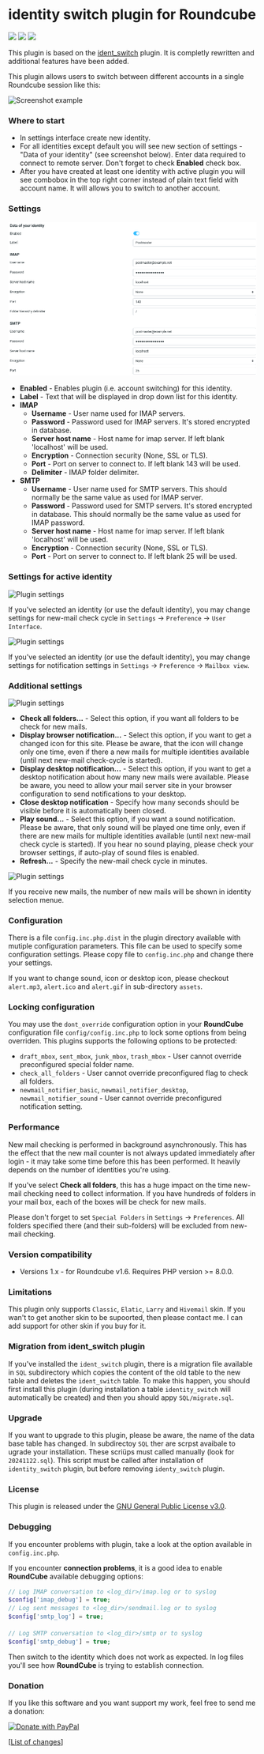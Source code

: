 # identity switch plugin for Roundcube

![](https://img.shields.io/packagist/v/toteph42/identity_switch.svg)
![](https://img.shields.io/packagist/l/toteph42/identity_switch.svg)
![](https://img.shields.io/packagist/dt/toteph42/identity_switch.svg)

This plugin is based on the [ident_switch](https://github.com/dougluce/ident_switch "ident_switch") plugin. It is completly rewritten and additional features have been added.

This plugin allows users to switch between different accounts in a single Roundcube session like this:

![Screenshot example](./assets/Pic01.png "Identity selection")

### Where to start ###
* In settings interface create new identity.
* For all identities except default you will see new section of settings - "Data of your identity" (see screenshot below). Enter data required to connect to  remote server. Don't forget to check **Enabled** check box.
* After you have created at least one identity with active plugin you will see combobox in the top right corner instead of plain text field with account name. It will allows you to switch to another account.

### Settings ###

![Plugin settings](./assets/Pic02.png "Connection settings")

* **Enabled** - Enables plugin (i.e. account switching) for this identity.
* **Label** - Text that will be displayed in drop down list for this identity. 
* **IMAP**
    * **Username** - User name used for IMAP servers.
    * **Password** - Password used for IMAP servers. It's stored encrypted in database.
    * **Server host name** - Host name for imap server. If left blank 'localhost' will be used.
    * **Encryption** - Connection security (None, SSL or TLS).
    * **Port** - Port on server to connect to. If left blank 143 will be used.
    * **Delimiter** - IMAP folder delimiter.
* **SMTP**
    * **Username** - User name used for SMTP servers. This should normally be the same value as used for IMAP server.
    * **Password** - Password used for SMTP servers. It's stored encrypted in database. This should normally be the same value as used for IMAP password.
    * **Server host name** - Host name for imap server. If left blank 'localhost' will be used.
    * **Encryption** - Connection security (None, SSL or TLS).
    * **Port** - Port on server to connect to. If left blank 25 will be used.
    
### Settings for active identity ###

![Plugin settings](./assets/Pic04.png "New mail checking")

If you've selected an identity (or use the default identity), you may change settings for new-mail check cycle in `Settings` -> `Preference` -> `User Interface`.

![Plugin settings](./assets/Pic05.png "Notification settings")

If you've selected an identity (or use the default identity), you may change settings for notification settings in `Settings` -> `Preference` -> `Mailbox view`.

### Additional settings ###

![Plugin settings](./assets/Pic03.png "Notification settings")

* **Check all folders...** - Select this option, if you want all folders to be check for new mails. 
* **Display browser notification...** - Select this option, if you want to get a changed icon for this site. Please be aware, that the icon will change only one time, even if there a new mails for multiple identities available (until next new-mail check-cycle is started).
* **Display desktop notification...** - Select this option, if you want to get a desktop notification about how many new mails were available. Please be aware, you need to allow your mail server site in your browser configuration to send notifications to your desktop.
* **Close desktop notification** - Specify how many seconds should be visible before it is automatically been closed.
* **Play sound...** - Select this option, if you want a sound notification. Please be aware, that only sound will be played one time only, even if there are new mails for multiple identities available (until next new-mail check cycle is started). If you hear no sound playing, please check your browser settings, if auto-play of sound files is enabled.
* **Refresh...** - Specify the new-mail check cycle in minutes.

![Plugin settings](./assets/Pic06.png "E-Mail notification")

If you receive new mails, the number of new mails will be shown in identity selection menue.

### Configuration ###

There is a file `config.inc.php.dist` in the plugin directory available with mutiple configuration parameters. This file can be used to specify some configuration settings. Please copy file to `config.inc.php` and change there your settings.

If you want to change sound, icon or desktop icon, please checkout `alert.mp3`, `alert.ico` and `alert.gif` in sub-directory `assets`.

### Locking configuration ###

You may use the `dont_override` configuration option in your **RoundCube** configuration file `config/config.inc.php` to lock some options from being overriden. This plugins supports the following options to be protected:

* `draft_mbox`, `sent_mbox`, `junk_mbox`, `trash_mbox` - User cannot override preconfigured special folder name.
* `check_all_folders` - User cannot override preconfigured flag to check all folders.
* `newmail_notifier_basic`, `newmail_notifier_desktop`, `newmail_notifier_sound` - User cannot override preconfigured notification setting.

### Performance ###

New mail checking is performed in background asynchronously. This has the effect that the new mail counter is not always updated immediately after login - it may take some time before this has been performed. It heavily depends on the number of identities you're using.

If you've select **Check all folders**, this has a huge impact on the time new-mail checking need to collect information. If you have hundreds of folders in your mail box, each of the boxes will be check for new mails.

Please don't forget to set `Special Folders` in `Settings` -> `Preferences`. All folders specified there (and their sub-folders) will be excluded from new-mail checking.

### Version compatibility ###

* Versions 1.x - for Roundcube v1.6. Requires PHP version >= 8.0.0.

### Limitations ###

This plugin only supports `Classic`, `Elatic`, `Larry` and `Hivemail` skin. If you wan't to get another skin to be supoorted, then please contact me. I can add support for other skin if you buy for it.

### Migration from ident_switch plugin ###

If you've installed the `ident_switch` plugin, there is a migration file available in `SQL` subdirectory which copies the content of the old table to the new table and deletes the `ident_switch` table. To make this happen, you should first install this plugin (during installation a table `identity_switch` will automatically be created) and then you should appy `SQL/migrate.sql`. 

### Upgrade ###

If you want to upgrade to this plugin, please be aware, the name of the data base table has changed. In subdirectoy `SQL` ther
are scrpst avaibale to ugrade your installation. These scriüps must called manually (look for `20241122.sql`). This script must be called after installation of `identity_switch` plugin, but before removing `identy_switch` plugin.

### License ###

This plugin is released under the [GNU General Public License v3.0](./LICENSE).

### Debugging ###

If you encounter problems with plugin, take a look at the option available in `config.inc.php`. 

If you encounter **connection problems**, it is a good idea to enable **RoundCube** available debugging options:

```php
// Log IMAP conversation to <log_dir>/imap.log or to syslog
$config['imap_debug'] = true;
// Log sent messages to <log_dir>/sendmail.log or to syslog
$config['smtp_log'] = true;

// Log SMTP conversation to <log_dir>/smtp or to syslog
$config['smtp_debug'] = true;
```
Then switch to the identity which does not work as expected. In log files you'll see how **RoundCube** is trying to establish connection.

### Donation ###

If you like this software and you want support my work, feel free to send me a donation:

<a href="https://www.paypal.com/donate/?hosted_button_id=DS6VK49NAFHEQ" target="_blank" rel="noopener">   <img src="https://www.paypalobjects.com/en_US/DK/i/btn/btn_donateCC_LG.gif" alt="Donate with PayPal"/> </a>

[[List of changes](./Changes.md)] 
